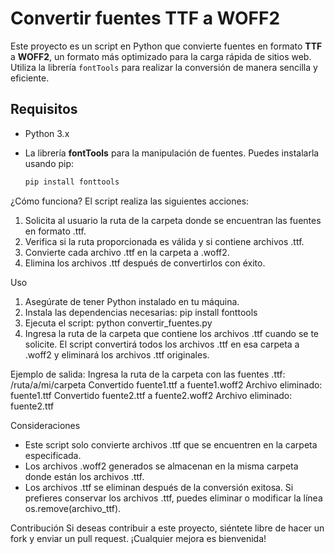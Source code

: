# Convertir fuentes TTF a WOFF2

Este proyecto es un script en Python que convierte fuentes en formato **TTF** a **WOFF2**, un formato más optimizado para la carga rápida de sitios web. Utiliza la librería `fontTools` para realizar la conversión de manera sencilla y eficiente.

## Requisitos

- Python 3.x
- La librería **fontTools** para la manipulación de fuentes. Puedes instalarla usando pip:

  ```bash
  pip install fonttools


¿Cómo funciona?
El script realiza las siguientes acciones:

1. Solicita al usuario la ruta de la carpeta donde se encuentran las fuentes en formato .ttf.
2. Verifica si la ruta proporcionada es válida y si contiene archivos .ttf.
3. Convierte cada archivo .ttf en la carpeta a .woff2.
4. Elimina los archivos .ttf después de convertirlos con éxito.

Uso
1. Asegúrate de tener Python instalado en tu máquina.
2. Instala las dependencias necesarias:
  pip install fonttools
3. Ejecuta el script:
  python convertir_fuentes.py
4. Ingresa la ruta de la carpeta que contiene los archivos .ttf cuando se te solicite. El script convertirá todos los archivos .ttf en esa carpeta a .woff2 y eliminará los archivos .ttf originales.

Ejemplo de salida:
  Ingresa la ruta de la carpeta con las fuentes .ttf: /ruta/a/mi/carpeta
  Convertido fuente1.ttf a fuente1.woff2
  Archivo eliminado: fuente1.ttf
  Convertido fuente2.ttf a fuente2.woff2
  Archivo eliminado: fuente2.ttf

Consideraciones
- Este script solo convierte archivos .ttf que se encuentren en la carpeta especificada.
- Los archivos .woff2 generados se almacenan en la misma carpeta donde están los archivos .ttf.
- Los archivos .ttf se eliminan después de la conversión exitosa. Si prefieres conservar los archivos .ttf, puedes eliminar o modificar la línea os.remove(archivo_ttf).

Contribución
Si deseas contribuir a este proyecto, siéntete libre de hacer un fork y enviar un pull request. ¡Cualquier mejora es bienvenida!
